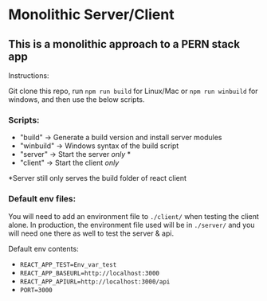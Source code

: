 <!-- @format -->

# Monolithic Server/Client

## This is a monolithic approach to a PERN stack app

Instructions:

Git clone this repo, run `npm run build` for Linux/Mac or `npm run winbuild` for windows, and then use the below scripts.

### Scripts:

-   "build" -> Generate a build version and install server modules
-   "winbuild" -> Windows syntax of the build script
-   "server" -> Start the server _only_ \*
-   "client" -> Start the client _only_

\*Server still only serves the build folder of react client

### Default env files:

You will need to add an environment file to `./client/` when testing the client alone.
In production, the environment file used will be in `./server/` and you will need one there as well to test the server & api.

Default env contents:

-   `REACT_APP_TEST=Env_var_test`
-   `REACT_APP_BASEURL=http://localhost:3000`
-   `REACT_APP_APIURL=http://localhost:3000/api`
-   `PORT=3000`
